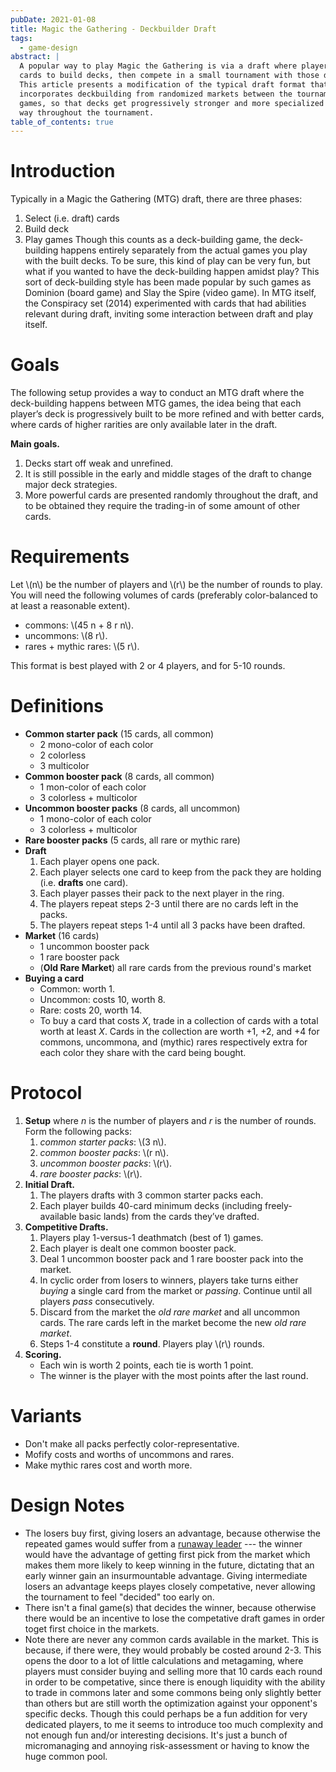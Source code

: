 ```yaml
---
pubDate: 2021-01-08
title: Magic the Gathering - Deckbuilder Draft
tags:
  - game-design
abstract: |
  A popular way to play Magic the Gathering is via a draft where players select
  cards to build decks, then compete in a small tournament with those decks.
  This article presents a modification of the typical draft format that
  incorporates deckbuilding from randomized markets between the tournament
  games, so that decks get progressively stronger and more specialized in a fair
  way throughout the tournament.
table_of_contents: true
---
```


# Introduction

Typically in a Magic the Gathering (MTG) draft, there are three phases:

1. Select (i.e. draft) cards
2. Build deck
3. Play games Though this counts as a deck-building game, the deck-building
   happens entirely separately from the actual games you play with the built
   decks. To be sure, this kind of play can be very fun, but what if you wanted
   to have the deck-building happen amidst play? This sort of deck-building
   style has been made popular by such games as Dominion (board game) and Slay
   the Spire (video game). In MTG itself, the Conspiracy set (2014) experimented
   with cards that had abilities relevant during draft, inviting some
   interaction between draft and play itself.

# Goals

The following setup provides a way to conduct an MTG draft where the
deck-building happens between MTG games, the idea being that each player’s deck
is progressively built to be more refined and with better cards, where cards of
higher rarities are only available later in the draft.

**Main goals.**

1. Decks start off weak and unrefined.
2. It is still possible in the early and middle stages of the draft to change
   major deck strategies.
3. More powerful cards are presented randomly throughout the draft, and to be
   obtained they require the trading-in of some amount of other cards.

# Requirements

Let \\(n\\) be the number of players and \\(r\\) be the number of rounds to
play. You will need the following volumes of cards (preferably color-balanced to
at least a reasonable extent).

- commons: \\(45 n + 8 r n\\).
- uncommons: \\(8 r\\).
- rares + mythic rares: \\(5 r\\).

This format is best played with 2 or 4 players, and for 5-10 rounds.

# Definitions

- **Common starter pack** (15 cards, all common)
  - 2 mono-color of each color
  - 2 colorless
  - 3 multicolor
- **Common booster pack** (8 cards, all common)
  - 1 mon-color of each color
  - 3 colorless + multicolor
- **Uncommon booster packs** (8 cards, all uncommon)
  - 1 mono-color of each color
  - 3 colorless + multicolor
- **Rare booster packs** (5 cards, all rare or mythic rare)
- **Draft**
  1.  Each player opens one pack.
  2.  Each player selects one card to keep from the pack they are holding (i.e.
      **drafts** one card).
  3.  Each player passes their pack to the next player in the ring.
  4.  The players repeat steps 2-3 until there are no cards left in the packs.
  5.  The players repeat steps 1-4 until all 3 packs have been drafted.
- **Market** (16 cards)
  - 1 uncommon booster pack
  - 1 rare booster pack
  - (**Old Rare Market**) all rare cards from the previous round's market
- **Buying a card**
  - Common: worth 1.
  - Uncommon: costs 10, worth 8.
  - Rare: costs 20, worth 14.
  - To buy a card that costs _X_, trade in a collection of cards with a total
    worth at least _X_. Cards in the collection are worth +1, +2, and +4 for
    commons, uncommona, and (mythic) rares respectively extra for each color
    they share with the card being bought.

# Protocol

1. **Setup** where _n_ is the number of players and _r_ is the number of rounds.
   Form the following packs:
   1. _common starter packs_: \\(3 n\\).
   2. _common booster packs_: \\(r n\\).
   3. _uncommon booster packs_: \\(r\\).
   4. _rare booster packs_: \\(r\\).
2. **Initial Draft.**
   1. The players drafts with 3 common starter packs each.
   2. Each player builds 40-card minimum decks (including freely-available basic
      lands) from the cards they’ve drafted.
3. **Competitive Drafts.**
   1. Players play 1-versus-1 deathmatch (best of 1) games.
   2. Each player is dealt one common booster pack.
   3. Deal 1 uncommon booster pack and 1 rare booster pack into the market.
   4. In cyclic order from losers to winners, players take turns either _buying_
      a single card from the market or _passing_. Continue until all players
      _pass_ consecutively.
   5. Discard from the market the _old rare market_ and all uncommon cards. The
      rare cards left in the market become the new _old rare market_.
   6. Steps 1-4 constitute a **round**. Players play \\(r\\) rounds.
4. **Scoring.**
   - Each win is worth 2 points, each tie is worth 1 point.
   - The winner is the player with the most points after the last round.

# Variants

- Don't make all packs perfectly color-representative.
- Mofify costs and worths of uncommons and rares.
- Make mythic rares cost and worth more.

# Design Notes

- The losers buy first, giving losers an advantage, because otherwise the
  repeated games would suffer from a
  [runaway leader](https://insideupgames.com/the-runaway-leader-problem/) ---
  the winner would have the advantage of getting first pick from the market
  which makes them more likely to keep winning in the future, dictating that an
  early winner gain an insurmountable advantage. Giving intermediate losers an
  advantage keeps playes closely competative, never allowing the tournament to
  feel "decided" too early on.
- There isn't a final game(s) that decides the winner, because otherwise there
  would be an incentive to lose the competative draft games in order toget first
  choice in the markets.
- Note there are never any common cards available in the market. This is
  because, if there were, they would probably be costed around 2-3. This opens
  the door to a lot of little calculations and metagaming, where players must
  consider buying and selling more that 10 cards each round in order to be
  competative, since there is enough liquidity with the ability to trade in
  commons later and some commons being only slightly better than others but are
  still worth the optimization against your opponent's specific decks. Though
  this could perhaps be a fun addition for very dedicated players, to me it
  seems to introduce too much complexity and not enough fun and/or interesting
  decisions. It's just a bunch of micromanaging and annoying risk-assessment or
  having to know the huge common pool.
